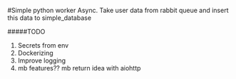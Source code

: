 #Simple python worker
Async. Take user data from rabbit queue and insert this data to simple_database

#####TODO
1) Secrets from env
2) Dockerizing
3) Improve logging
4) mb features?? mb return idea with aiohttp